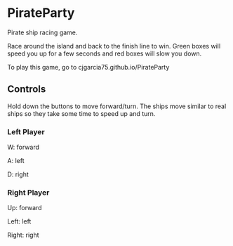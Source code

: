 # PirateParty

Pirate ship racing game.

Race around the island and back to the finish line to win. Green boxes will speed you up for a few seconds and red boxes will slow you down.

To play this game, go to cjgarcia75.github.io/PirateParty

## Controls

Hold down the buttons to move forward/turn. The ships move similar to real ships so they take some time to speed up and turn.

### Left Player

W: forward

A: left

D: right

### Right Player

Up: forward

Left: left

Right: right
